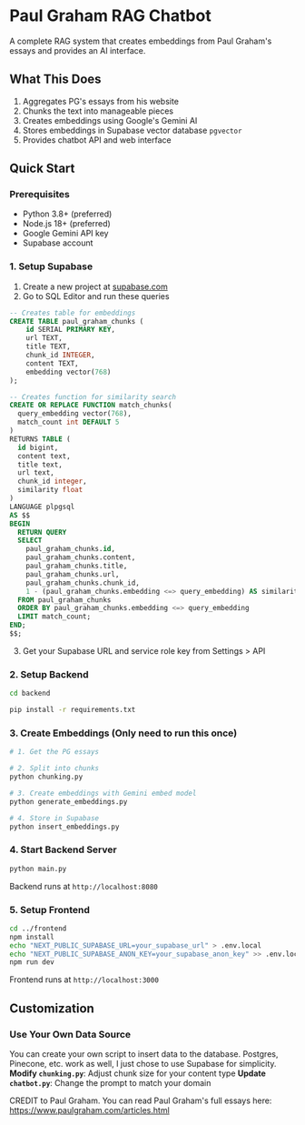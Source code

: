 # Paul Graham RAG Chatbot

A complete RAG system that creates embeddings from Paul Graham's essays and provides an AI interface.

## What This Does

1. Aggregates PG's essays from his website
2. Chunks the text into manageable pieces 
3. Creates embeddings using Google's Gemini AI
4. Stores embeddings in Supabase vector database `pgvector`
5. Provides chatbot API and web interface

## Quick Start

### Prerequisites
- Python 3.8+ (preferred)
- Node.js 18+ (preferred)
- Google Gemini API key
- Supabase account

### 1. Setup Supabase

1. Create a new project at [supabase.com](https://supabase.com)
2. Go to SQL Editor and run these queries

```sql
-- Creates table for embeddings
CREATE TABLE paul_graham_chunks (
    id SERIAL PRIMARY KEY,
    url TEXT,
    title TEXT,
    chunk_id INTEGER,
    content TEXT,
    embedding vector(768)
);

-- Creates function for similarity search
CREATE OR REPLACE FUNCTION match_chunks(
  query_embedding vector(768),
  match_count int DEFAULT 5
)
RETURNS TABLE (
  id bigint,
  content text,
  title text,
  url text,
  chunk_id integer,
  similarity float
)
LANGUAGE plpgsql
AS $$
BEGIN
  RETURN QUERY
  SELECT
    paul_graham_chunks.id,
    paul_graham_chunks.content,
    paul_graham_chunks.title,
    paul_graham_chunks.url,
    paul_graham_chunks.chunk_id,
    1 - (paul_graham_chunks.embedding <=> query_embedding) AS similarity
  FROM paul_graham_chunks
  ORDER BY paul_graham_chunks.embedding <=> query_embedding
  LIMIT match_count;
END;
$$;
```

3. Get your Supabase URL and service role key from Settings > API

### 2. Setup Backend

```bash
cd backend

pip install -r requirements.txt
```

### 3. Create Embeddings (Only need to run this once)

```bash
# 1. Get the PG essays

# 2. Split into chunks
python chunking.py

# 3. Create embeddings with Gemini embed model
python generate_embeddings.py

# 4. Store in Supabase
python insert_embeddings.py
```

### 4. Start Backend Server

```bash
python main.py
```

Backend runs at `http://localhost:8080`

### 5. Setup Frontend

```bash
cd ../frontend
npm install
echo "NEXT_PUBLIC_SUPABASE_URL=your_supabase_url" > .env.local
echo "NEXT_PUBLIC_SUPABASE_ANON_KEY=your_supabase_anon_key" >> .env.local
npm run dev
```

Frontend runs at `http://localhost:3000`

## Customization

### Use Your Own Data Source

You can create your own script to insert data to the database. Postgres, Pinecone, etc. work as well, I just chose to use Supabase for simplicity.
**Modify `chunking.py`**: Adjust chunk size for your content type
**Update `chatbot.py`**: Change the prompt to match your domain

CREDIT to Paul Graham. You can read Paul Graham's full essays here: https://www.paulgraham.com/articles.html

